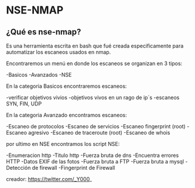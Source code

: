 # NSE-NMAP

## ¿Qué es nse-nmap?
Es una herramienta escrita en bash que fué creada especificamente para automatizar los escaneos usados en nmap.

Encontraremos un menú en donde los escaneos se organizan en 3 tipos:

-Basicos
-Avanzados
-NSE

En la categoria Basicos encontraremos escaneos:

-verificar objetivos vivios
-objetivos vivos en un rago de ip´s
-escaneos SYN, FIN, UDP 

En la categoria Avanzado encontramos escaneos:

-Escaneo de protocolos
-Escaneo de servicios
-Escaneo fingerprint (root)
-Escaneo agresivo
-Escaneo de traceroute (root)
-Escaneo de whois

por ultimo en NSE encontramos los script NSE:

-Enumeracion http
-Titulo http
-Fuerza bruta de dns
-Encuentra errores HTTP
-Datos EXIF de las fotos
-Fuerza bruta a FTP
-Fuerza bruta a mysql
-Detección de firewall
-Fingerprint de Firewall

creador: https://twitter.com/_Y000_
